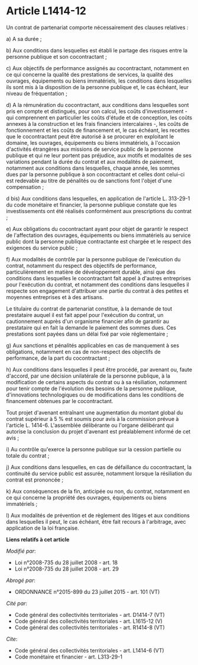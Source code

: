 # Article L1414-12

Un contrat de partenariat comporte nécessairement des clauses relatives : 

a) A sa durée ; 

b) Aux conditions dans lesquelles est établi le partage des risques entre la personne publique et son cocontractant ; 

c) Aux objectifs de performance assignés au cocontractant, notamment en ce qui concerne la qualité des prestations de
services, la qualité des ouvrages, équipements ou biens immatériels, les conditions dans lesquelles ils sont mis à la
disposition de la personne publique et, le cas échéant, leur niveau de fréquentation ; 

d) A la rémunération du cocontractant, aux conditions dans lesquelles sont pris en compte et distingués, pour son calcul, les
coûts d'investissement - qui comprennent en particulier les coûts d'étude et de conception, les coûts annexes à la
construction et les frais financiers intercalaires -, les coûts de fonctionnement et les coûts de financement et, le cas
échéant, les recettes que le cocontractant peut être autorisé à se procurer en exploitant le domaine, les ouvrages,
équipements ou biens immatériels, à l'occasion d'activités étrangères aux missions de service public de la personne publique
et qui ne leur portent pas préjudice, aux motifs et modalités de ses variations pendant la durée du contrat et aux modalités
de paiement, notamment aux conditions dans lesquelles, chaque année, les sommes dues par la personne publique à son
cocontractant et celles dont celui-ci est redevable au titre de pénalités ou de sanctions font l'objet d'une compensation ; 

d bis) Aux conditions dans lesquelles, en application de l'article L. 313-29-1 du code monétaire et financier, la personne
publique constate que les investissements ont été réalisés conformément aux prescriptions du contrat ; 

e) Aux obligations du cocontractant ayant pour objet de garantir le respect de l'affectation des ouvrages, équipements ou
biens immatériels au service public dont la personne publique contractante est chargée et le respect des exigences du service
public ; 

f) Aux modalités de contrôle par la personne publique de l'exécution du contrat, notamment du respect des objectifs de
performance, particulièrement en matière de développement durable, ainsi que des conditions dans lesquelles le cocontractant
fait appel à d'autres entreprises pour l'exécution du contrat, et notamment des conditions dans lesquelles il respecte son
engagement d'attribuer une partie du contrat à des petites et moyennes entreprises et à des artisans. 

Le titulaire du contrat de partenariat constitue, à la demande de tout prestataire auquel il est fait appel pour l'exécution
du contrat, un cautionnement auprès d'un organisme financier afin de garantir au prestataire qui en fait la demande le
paiement des sommes dues. Ces prestations sont payées dans un délai fixé par voie réglementaire ; 

g) Aux sanctions et pénalités applicables en cas de manquement à ses obligations, notamment en cas de non-respect des
objectifs de performance, de la part du cocontractant ; 

h) Aux conditions dans lesquelles il peut être procédé, par avenant ou, faute d'accord, par une décision unilatérale de la
personne publique, à la modification de certains aspects du contrat ou à sa résiliation, notamment pour tenir compte de
l'évolution des besoins de la personne publique, d'innovations technologiques ou de modifications dans les conditions de
financement obtenues par le cocontractant. 

Tout projet d'avenant entraînant une augmentation du montant global du contrat supérieur à 5 % est soumis pour avis à la
commission prévue à l'article L. 1414-6. L'assemblée délibérante ou l'organe délibérant qui autorise la conclusion du projet
d'avenant est préalablement informé de cet avis ; 

i) Au contrôle qu'exerce la personne publique sur la cession partielle ou totale du contrat ; 

j) Aux conditions dans lesquelles, en cas de défaillance du cocontractant, la continuité du service public est assurée,
notamment lorsque la résiliation du contrat est prononcée ; 

k) Aux conséquences de la fin, anticipée ou non, du contrat, notamment en ce qui concerne la propriété des ouvrages,
équipements ou biens immatériels ; 

l) Aux modalités de prévention et de règlement des litiges et aux conditions dans lesquelles il peut, le cas échéant, être
fait recours à l'arbitrage, avec application de la loi française.

**Liens relatifs à cet article**

_Modifié par_:

  - Loi n°2008-735 du 28 juillet 2008 - art. 18
  - Loi n°2008-735 du 28 juillet 2008 - art. 29

_Abrogé par_:

  - ORDONNANCE n°2015-899 du 23 juillet 2015 - art. 101 (VT)

_Cité par_:

  - Code général des collectivités territoriales - art. D1414-7 (VT)
  - Code général des collectivités territoriales - art. L1615-12 (V)
  - Code général des collectivités territoriales - art. R1414-8 (VT)

_Cite_:

  - Code général des collectivités territoriales - art. L1414-6 (VT)
  - Code monétaire et financier - art. L313-29-1
